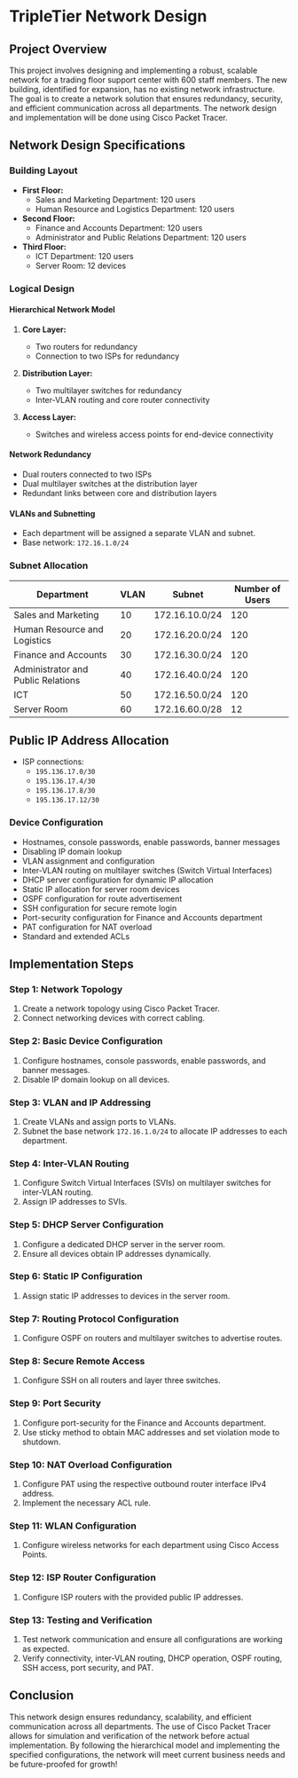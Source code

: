 # TripleTier Network Design

## Project Overview
This project involves designing and implementing a robust, scalable network for a trading floor support center with 600 staff members. The new building, identified for expansion, has no existing network infrastructure. The goal is to create a network solution that ensures redundancy, security, and efficient communication across all departments. The network design and implementation will be done using Cisco Packet Tracer.

## Network Design Specifications

### Building Layout
- **First Floor:**
  - Sales and Marketing Department: 120 users
  - Human Resource and Logistics Department: 120 users
- **Second Floor:**
  - Finance and Accounts Department: 120 users
  - Administrator and Public Relations Department: 120 users
- **Third Floor:**
  - ICT Department: 120 users
  - Server Room: 12 devices

### Logical Design

#### Hierarchical Network Model
1. **Core Layer:**
   - Two routers for redundancy
   - Connection to two ISPs for redundancy

2. **Distribution Layer:**
   - Two multilayer switches for redundancy
   - Inter-VLAN routing and core router connectivity

3. **Access Layer:**
   - Switches and wireless access points for end-device connectivity

#### Network Redundancy
- Dual routers connected to two ISPs
- Dual multilayer switches at the distribution layer
- Redundant links between core and distribution layers

#### VLANs and Subnetting
- Each department will be assigned a separate VLAN and subnet.
- Base network: `172.16.1.0/24`

### Subnet Allocation
| Department                           | VLAN | Subnet             | Number of Users |
|--------------------------------------|------|--------------------|-----------------|
| Sales and Marketing                  | 10   | 172.16.10.0/24     | 120             |
| Human Resource and Logistics         | 20   | 172.16.20.0/24     | 120             |
| Finance and Accounts                 | 30   | 172.16.30.0/24     | 120             |
| Administrator and Public Relations   | 40   | 172.16.40.0/24     | 120             |
| ICT                                  | 50   | 172.16.50.0/24     | 120             |
| Server Room                          | 60   | 172.16.60.0/28     | 12              |

## Public IP Address Allocation
- ISP connections: 
  - `195.136.17.0/30`
  - `195.136.17.4/30`
  - `195.136.17.8/30`
  - `195.136.17.12/30`

### Device Configuration
- Hostnames, console passwords, enable passwords, banner messages
- Disabling IP domain lookup
- VLAN assignment and configuration
- Inter-VLAN routing on multilayer switches (Switch Virtual Interfaces)
- DHCP server configuration for dynamic IP allocation
- Static IP allocation for server room devices
- OSPF configuration for route advertisement
- SSH configuration for secure remote login
- Port-security configuration for Finance and Accounts department
- PAT configuration for NAT overload
- Standard and extended ACLs

## Implementation Steps

### Step 1: Network Topology
1. Create a network topology using Cisco Packet Tracer.
2. Connect networking devices with correct cabling.

### Step 2: Basic Device Configuration
1. Configure hostnames, console passwords, enable passwords, and banner messages.
2. Disable IP domain lookup on all devices.

### Step 3: VLAN and IP Addressing
1. Create VLANs and assign ports to VLANs.
2. Subnet the base network `172.16.1.0/24` to allocate IP addresses to each department.

### Step 4: Inter-VLAN Routing
1. Configure Switch Virtual Interfaces (SVIs) on multilayer switches for inter-VLAN routing.
2. Assign IP addresses to SVIs.

### Step 5: DHCP Server Configuration
1. Configure a dedicated DHCP server in the server room.
2. Ensure all devices obtain IP addresses dynamically.

### Step 6: Static IP Configuration
1. Assign static IP addresses to devices in the server room.

### Step 7: Routing Protocol Configuration
1. Configure OSPF on routers and multilayer switches to advertise routes.

### Step 8: Secure Remote Access
1. Configure SSH on all routers and layer three switches.

### Step 9: Port Security
1. Configure port-security for the Finance and Accounts department.
2. Use sticky method to obtain MAC addresses and set violation mode to shutdown.

### Step 10: NAT Overload Configuration
1. Configure PAT using the respective outbound router interface IPv4 address.
2. Implement the necessary ACL rule.

### Step 11: WLAN Configuration
1. Configure wireless networks for each department using Cisco Access Points.

### Step 12: ISP Router Configuration
1. Configure ISP routers with the provided public IP addresses.

### Step 13: Testing and Verification
1. Test network communication and ensure all configurations are working as expected.
2. Verify connectivity, inter-VLAN routing, DHCP operation, OSPF routing, SSH access, port security, and PAT.

## Conclusion
This network design ensures redundancy, scalability, and efficient communication across all departments. The use of Cisco Packet Tracer allows for simulation and verification of the network before actual implementation. By following the hierarchical model and implementing the specified configurations, the network will meet current business needs and be future-proofed for growth!



